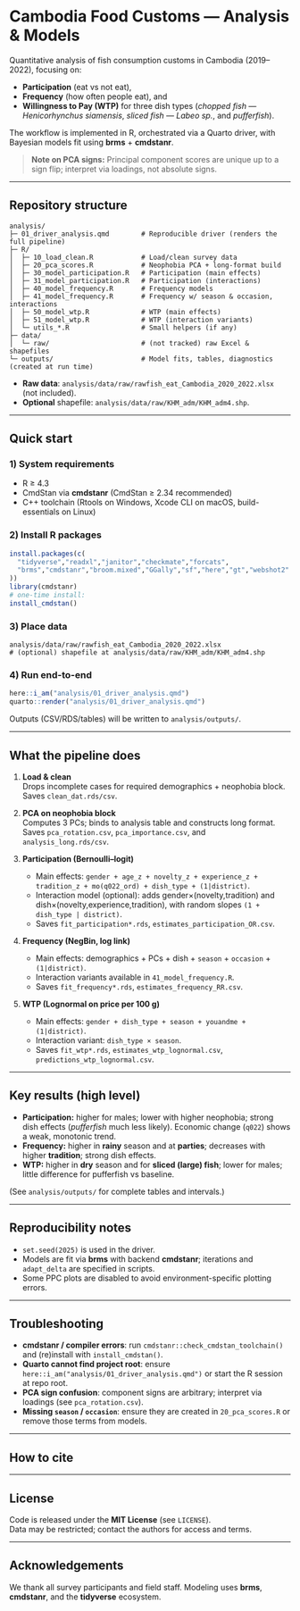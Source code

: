 # Cambodia Food Customs — Analysis & Models

Quantitative analysis of fish consumption customs in Cambodia (2019–2022), focusing on:
- **Participation** (eat vs not eat),
- **Frequency** (how often people eat), and
- **Willingness to Pay (WTP)** for three dish types (*chopped fish — Henicorhynchus siamensis*, *sliced fish — Labeo sp.*, and *pufferfish*).

The workflow is implemented in R, orchestrated via a Quarto driver, with Bayesian models fit using **brms** + **cmdstanr**.

> **Note on PCA signs:** Principal component scores are unique up to a sign flip; interpret via loadings, not absolute signs.

---

## Repository structure

```
analysis/
├─ 01_driver_analysis.qmd        # Reproducible driver (renders the full pipeline)
├─ R/
│  ├─ 10_load_clean.R            # Load/clean survey data
│  ├─ 20_pca_scores.R            # Neophobia PCA + long-format build
│  ├─ 30_model_participation.R   # Participation (main effects)
│  ├─ 31_model_participation.R   # Participation (interactions)
│  ├─ 40_model_frequency.R       # Frequency models
│  ├─ 41_model_frequency.R       # Frequency w/ season & occasion, interactions
│  ├─ 50_model_wtp.R             # WTP (main effects)
│  ├─ 51_model_wtp.R             # WTP (interaction variants)
│  └─ utils_*.R                  # Small helpers (if any)
├─ data/
│  └─ raw/                       # (not tracked) raw Excel & shapefiles
└─ outputs/                      # Model fits, tables, diagnostics (created at run time)
```

- **Raw data**: `analysis/data/raw/rawfish_eat_Cambodia_2020_2022.xlsx` (not included).
- **Optional** shapefile: `analysis/data/raw/KHM_adm/KHM_adm4.shp`.

---

## Quick start

### 1) System requirements
- R ≥ 4.3
- CmdStan via **cmdstanr** (CmdStan ≥ 2.34 recommended)
- C++ toolchain (Rtools on Windows, Xcode CLI on macOS, build-essentials on Linux)

### 2) Install R packages
```r
install.packages(c(
  "tidyverse","readxl","janitor","checkmate","forcats",
  "brms","cmdstanr","broom.mixed","GGally","sf","here","gt","webshot2"
))
library(cmdstanr)
# one-time install:
install_cmdstan()
```

### 3) Place data
```
analysis/data/raw/rawfish_eat_Cambodia_2020_2022.xlsx
# (optional) shapefile at analysis/data/raw/KHM_adm/KHM_adm4.shp
```

### 4) Run end-to-end
```r
here::i_am("analysis/01_driver_analysis.qmd")
quarto::render("analysis/01_driver_analysis.qmd")
```
Outputs (CSV/RDS/tables) will be written to `analysis/outputs/`.

---

## What the pipeline does

1. **Load & clean**  
   Drops incomplete cases for required demographics + neophobia block.  
   Saves `clean_dat.rds/csv`.

2. **PCA on neophobia block**  
   Computes 3 PCs; binds to analysis table and constructs long format.  
   Saves `pca_rotation.csv`, `pca_importance.csv`, and `analysis_long.rds/csv`.

3. **Participation (Bernoulli–logit)**  
   - Main effects: `gender + age_z + novelty_z + experience_z + tradition_z + mo(q022_ord) + dish_type + (1|district)`.  
   - Interaction model (optional): adds gender×(novelty,tradition) and dish×(novelty,experience,tradition), with random slopes `(1 + dish_type | district)`.  
   - Saves `fit_participation*.rds`, `estimates_participation_OR.csv`.

4. **Frequency (NegBin, log link)**  
   - Main effects: demographics + PCs + dish + `season` + `occasion` + `(1|district)`.  
   - Interaction variants available in `41_model_frequency.R`.  
   - Saves `fit_frequency*.rds`, `estimates_frequency_RR.csv`.

5. **WTP (Lognormal on price per 100 g)**  
   - Main effects: `gender + dish_type + season + youandme + (1|district)`.  
   - Interaction variant: `dish_type × season`.  
   - Saves `fit_wtp*.rds`, `estimates_wtp_lognormal.csv`, `predictions_wtp_lognormal.csv`.

---

## Key results (high level)

- **Participation:** higher for males; lower with higher neophobia; strong dish effects (*pufferfish* much less likely). Economic change (`q022`) shows a weak, monotonic trend.  
- **Frequency:** higher in **rainy** season and at **parties**; decreases with higher **tradition**; strong dish effects.  
- **WTP:** higher in **dry** season and for **sliced (large) fish**; lower for males; little difference for pufferfish vs baseline.

(See `analysis/outputs/` for complete tables and intervals.)

---

## Reproducibility notes

- `set.seed(2025)` is used in the driver.  
- Models are fit via **brms** with backend **cmdstanr**; iterations and `adapt_delta` are specified in scripts.  
- Some PPC plots are disabled to avoid environment-specific plotting errors.

---

## Troubleshooting

- **cmdstanr / compiler errors**: run `cmdstanr::check_cmdstan_toolchain()` and (re)install with `install_cmdstan()`.  
- **Quarto cannot find project root**: ensure `here::i_am("analysis/01_driver_analysis.qmd")` or start the R session at repo root.  
- **PCA sign confusion**: component signs are arbitrary; interpret via loadings (see `pca_rotation.csv`).  
- **Missing `season` / `occasion`**: ensure they are created in `20_pca_scores.R` or remove those terms from models.

---

## How to cite

<!---
If you use this code or derivative outputs:

> **Utsunomiya Y., et al.** (2025). *Cambodia Food Customs: Bayesian analysis of participation, frequency, and WTP for fish dishes*. GitHub: yuzuruu/Cambodia_food_custom.

(Replace with the final article citation once published.)
--->
---

## License

Code is released under the **MIT License** (see `LICENSE`).  
Data may be restricted; contact the authors for access and terms.

---

## Acknowledgements

We thank all survey participants and field staff. Modeling uses **brms**, **cmdstanr**, and the **tidyverse** ecosystem.
